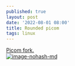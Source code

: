 ```yaml
---
published: true
layout: post
date: '2022-08-01 08:00'
title: Rounded picom
tags: linux 
---
```

[Picom fork.](https://github.com/ibhagwan/picom)  
[![image-nohash-md](https://i.imgur.com/iZier8Ql.png)](https://i.imgur.com/iZier8Q.png)
